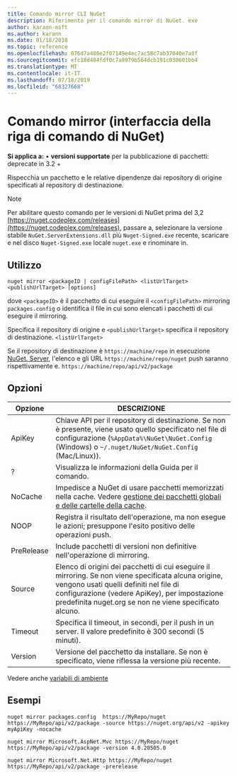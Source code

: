 ```yaml
---
title: Comando mirror CLI NuGet
description: Riferimento per il comando mirror di NuGet. exe
author: karann-msft
ms.author: karann
ms.date: 01/18/2018
ms.topic: reference
ms.openlocfilehash: 076d7a480e2f07149e4ec7ac58c7ab37040e7a8f
ms.sourcegitcommit: efc18d484fdf0c7a8979b564dcb191c030601bb4
ms.translationtype: MT
ms.contentlocale: it-IT
ms.lasthandoff: 07/18/2019
ms.locfileid: "68327668"
---
```

# <a name="mirror-command-nuget-cli"></a>Comando mirror (interfaccia della riga di comando di NuGet)

**Si applica a:** &bullet; **versioni supportate** per la pubblicazione di pacchetti: deprecate in 3.2 +

Rispecchia un pacchetto e le relative dipendenze dai repository di origine specificati al repository di destinazione.

> [!NOTE]
> Per abilitare questo comando per le versioni di NuGet prima del 3,2 [https://nuget.codeplex.com/releases](https://nuget.codeplex.com/releases), passare a, selezionare la versione stabile `NuGet.ServerExtensions.dll` più `Nuget-Signed.exe` recente, scaricare e nel disco `Nuget-Signed.exe` locale `nuget.exe` e rinominare in.

## <a name="usage"></a>Utilizzo

```cli
nuget mirror <packageID | configFilePath> <listUrlTarget> <publishUrlTarget> [options]
```

dove `<packageID>` è il pacchetto di cui eseguire il `<configFilePath>` mirroring `packages.config` o identifica il file in cui sono elencati i pacchetti di cui eseguire il mirroring.

Specifica il repository di origine e `<publishUrlTarget>` specifica il repository di destinazione. `<listUrlTarget>`

Se il repository di destinazione è `https://machine/repo` in esecuzione [NuGet. Server](../../hosting-packages/nuget-server.md), l'elenco e gli URL `https://machine/repo/nuget` push saranno rispettivamente e. `https://machine/repo/api/v2/package`

## <a name="options"></a>Opzioni

| Opzione | DESCRIZIONE |
| --- | --- |
| ApiKey | Chiave API per il repository di destinazione. Se non è presente, viene usato quello specificato nel file di configurazione (`%AppData%\NuGet\NuGet.Config` (Windows) o `~/.nuget/NuGet/NuGet.Config` (Mac/Linux)). |
| ? | Visualizza le informazioni della Guida per il comando. |
| NoCache | Impedisce a NuGet di usare pacchetti memorizzati nella cache. Vedere [gestione dei pacchetti globali e delle cartelle della cache](../../consume-packages/managing-the-global-packages-and-cache-folders.md). |
| NOOP | Registra il risultato dell'operazione, ma non esegue le azioni; presuppone l'esito positivo delle operazioni push. |
| PreRelease | Include pacchetti di versioni non definitive nell'operazione di mirroring. |
| Source | Elenco di origini dei pacchetti di cui eseguire il mirroring. Se non viene specificata alcuna origine, vengono usati quelli definiti nel file di configurazione (vedere ApiKey), per impostazione predefinita nuget.org se non ne viene specificato alcuno. |
| Timeout | Specifica il timeout, in secondi, per il push in un server. Il valore predefinito è 300 secondi (5 minuti). |
| Version | Versione del pacchetto da installare. Se non è specificato, viene riflessa la versione più recente. |

Vedere anche [variabili di ambiente](cli-ref-environment-variables.md)

## <a name="examples"></a>Esempi

```cli
nuget mirror packages.config  https://MyRepo/nuget https://MyRepo/api/v2/package -source https://nuget.org/api/v2 -apikey myApiKey -nocache

nuget mirror Microsoft.AspNet.Mvc https://MyRepo/nuget https://MyRepo/api/v2/package -version 4.0.20505.0

nuget mirror Microsoft.Net.Http https://MyRepo/nuget https://MyRepo/api/v2/package -prerelease
```
